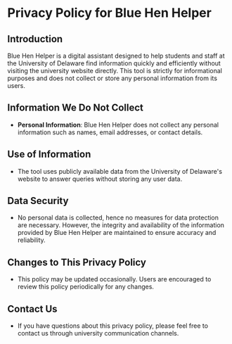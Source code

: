 # Privacy Policy for Blue Hen Helper

## Introduction
Blue Hen Helper is a digital assistant designed to help students and staff at the University of Delaware find information quickly and efficiently without visiting the university website directly. This tool is strictly for informational purposes and does not collect or store any personal information from its users.

## Information We Do Not Collect
- **Personal Information**: Blue Hen Helper does not collect any personal information such as names, email addresses, or contact details.

## Use of Information
- The tool uses publicly available data from the University of Delaware's website to answer queries without storing any user data.

## Data Security
- No personal data is collected, hence no measures for data protection are necessary. However, the integrity and availability of the information provided by Blue Hen Helper are maintained to ensure accuracy and reliability.

## Changes to This Privacy Policy
- This policy may be updated occasionally. Users are encouraged to review this policy periodically for any changes.

## Contact Us
- If you have questions about this privacy policy, please feel free to contact us through university communication channels.
